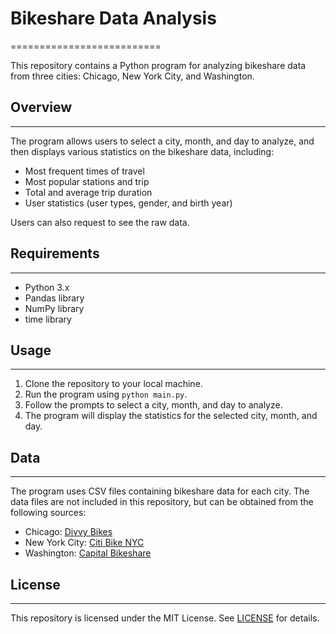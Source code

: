 # Bikeshare Data Analysis
==========================

This repository contains a Python program for analyzing bikeshare data from three cities: Chicago, New York City, and Washington.

## Overview
------------

The program allows users to select a city, month, and day to analyze, and then displays various statistics on the bikeshare data, including:

* Most frequent times of travel
* Most popular stations and trip
* Total and average trip duration
* User statistics (user types, gender, and birth year)

Users can also request to see the raw data.

## Requirements
---------------

* Python 3.x
* Pandas library
* NumPy library
* time library

## Usage
-----

1. Clone the repository to your local machine.
2. Run the program using `python main.py`.
3. Follow the prompts to select a city, month, and day to analyze.
4. The program will display the statistics for the selected city, month, and day.

## Data
-----

The program uses CSV files containing bikeshare data for each city. The data files are not included in this repository, but can be obtained from the following sources:

* Chicago: [Divvy Bikes](https://divvybikes.com/system-data)
* New York City: [Citi Bike NYC](https://citibikenyc.com/system-data)
* Washington: [Capital Bikeshare](https://capitalbikeshare.com/system-data)

## License
-------

This repository is licensed under the MIT License. See [LICENSE](LICENSE) for details.
